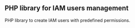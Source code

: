## PHP library for IAM users management

PHP library to create IAM users with predefined permissions.
